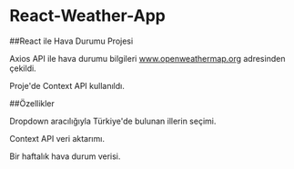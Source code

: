 # React-Weather-App
##React ile Hava Durumu Projesi

Axios API ile hava durumu bilgileri www.openweathermap.org adresinden çekildi.

Proje'de Context API kullanıldı.


##Özellikler

Dropdown aracılığıyla Türkiye'de bulunan illerin seçimi.

Context API veri aktarımı.

Bir haftalık hava durum verisi.



